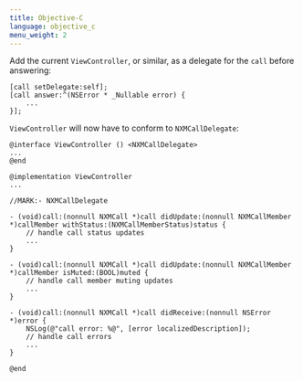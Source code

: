 ```yaml
---
title: Objective-C
language: objective_c
menu_weight: 2
---
```


Add the current `ViewController`, or similar, as a delegate for the `call` before answering:

```objective_c
[call setDelegate:self];
[call answer:^(NSError * _Nullable error) {
    ...
}];
```

`ViewController` will now have to conform to `NXMCallDelegate`: 

```objective_c
@interface ViewController () <NXMCallDelegate>
...
@end

@implementation ViewController
...

//MARK:- NXMCallDelegate

- (void)call:(nonnull NXMCall *)call didUpdate:(nonnull NXMCallMember *)callMember withStatus:(NXMCallMemberStatus)status {
    // handle call status updates
    ...
}

- (void)call:(nonnull NXMCall *)call didUpdate:(nonnull NXMCallMember *)callMember isMuted:(BOOL)muted {
    // handle call member muting updates
    ...
}

- (void)call:(nonnull NXMCall *)call didReceive:(nonnull NSError *)error {
    NSLog(@"call error: %@", [error localizedDescription]);
    // handle call errors
    ...
}

@end
```
